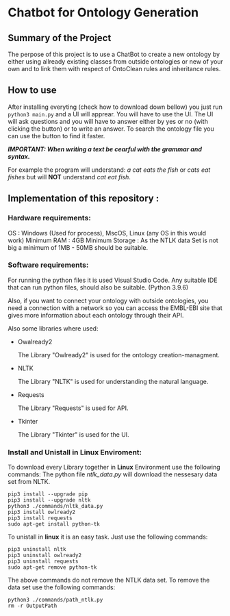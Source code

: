 # Chatbot for Ontology Generation

## Summary of the Project
The perpose of this project is to use a ChatBot to create a new ontology by either using allready existing classes from outside ontologies or new of your own and to link them with respect of OntoClean rules and inheritance rules.

## How to use
After installing everyting (check how to download down bellow) you just run `python3 main.py` and a UI will apprear. You will have to use the UI. The UI will ask questions and you will have to answer either by yes or no (with clicking the button) or to write an answer. To search the ontology file you can use the button to find it faster.

***IMPORTANT: When writing a text be cearful with the grammar and syntax.***

For example the program will understand: *a cat eats the fish* or *cats eat fishes* but will **NOT** understand *cat eat fish*.

## Implementation of this repository :
### Hardware requirements: 
OS : Windows (Used for process), MscOS, Linux (any OS in this would work) Minimum RAM : 4GB Minimum Storage : As the NTLK data Set is not big a minimum of 1MB - 50MB should be suitable.

### Software requirements: 
For running the python files it is used Visual Studio Code. Any suitable IDE that can run python files, should also be suitable. (Python 3.9.6)

Also, if you want to connect your ontology with outside ontologies, you need a connection with a network so you can access the EMBL-EBI site that gives more information about each ontology through their API.

Also some libraries where used:
- Owalready2

  The Library "Owlready2" is used for the ontology creation-managment.

- NLTK 

  The Library "NLTK" is used for understanding the natural language.

- Requests

  The Library "Requests" is used for API. 

- Tkinter

  The Library "Tkinter" is used for the UI.

### Install and Unistall in Linux Enviroment:
To download every Library together in **Linux** Environment use the following commands:
The python file *ntlk_data.py* will download the nessesary data set from NLTK.

```
pip3 install --upgrade pip
pip3 install --upgrade nltk
python3 ./commands/nltk_data.py
pip3 install owlready2
pip3 install requests
sudo apt-get install python-tk
```

To unistall in **linux** it is an easy task. Just use the following commands:

```
pip3 uninstall nltk
pip3 uninstall owlready2
pip3 uninstall requests
sudo apt-get remove python-tk
```

The above commands do not remove the NTLK data set. To remove the data set use the following commands: 
```
python3 ./commands/path_ntlk.py
rm -r OutputPath
``` 
